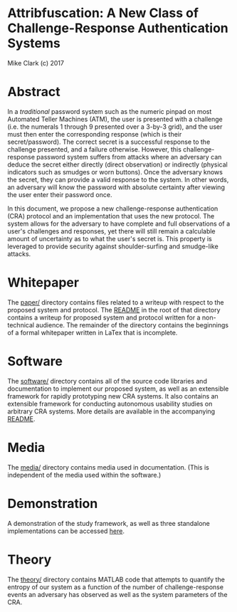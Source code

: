 # Attribfuscation: A New Class of Challenge-Response Authentication Systems

Mike Clark (c) 2017

# Abstract

In a *traditional* password system such as the numeric pinpad on most Automated Teller Machines (ATM), the user is presented with a challenge (i.e. the numerals 1 through 9 presented over a 3-by-3 grid), and the user must then enter the corresponding response (which is their secret/password). The correct secret is a successful response to the challenge presented, and a failure otherwise. However, this challenge-response password system suffers from attacks where an adversary can deduce the secret either directly (direct observation) or indirectly (physical indicators such as smudges or worn buttons). Once the adversary knows the secret, they can provide a valid response to the system. In other words, an adversary will know the password with absolute certainty after viewing the user enter their password once.

In this document, we propose a new challenge-response authentication (CRA) protocol and an implementation that uses the new protocol. The system allows for the adversary to have complete and full observations of a user's challenges and responses, yet there will still remain a calculable amount of uncertainty as to what the user's secret is. This property is leveraged to provide security against shoulder-surfing and smudge-like attacks.

# Whitepaper

The [paper/](paper/) directory contains files related to a writeup with respect to the proposed system and protocol.
The [README](paper/README.md) in the root of that directory contains a writeup for proposed system and protocol written for a non-technical audience.
The remainder of the directory contains the beginnings of a formal whitepaper written in LaTex that is incomplete.

# Software
The [software/](software) directory contains all of the source code libraries and documentation to implement our proposed system, as well as an extensible framework for rapidly prototyping new CRA systems. It also contains an extensible framework for conducting autonomous usability studies on arbitrary CRA systems.
More details are available in the accompanying [README](software/README.md).

# Media
The [media/](media/) directory contains media used in documentation. (This is independent of the media used within the software.)

# Demonstration
A demonstration of the study framework, as well as three standalone implementations can be accessed [here](https://zvxr-tech.github.io/attribfuscation/software/www/index.html).

# Theory
The [theory/](theory/) directory contains MATLAB code that attempts to quantify the entropy of our system as a function of the number of challenge-response events an adversary has observed as well as the system parameters of the CRA.
